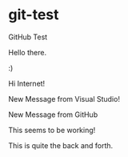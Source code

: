 # git-test
GitHub Test

Hello there. 

:)

Hi Internet!

New Message from Visual Studio!

New Message from GitHub

This seems to be working!

This is quite the back and forth.

